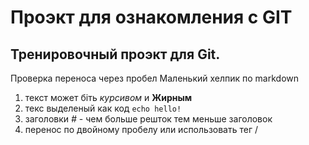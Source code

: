 # Проэкт для ознакомления с GIT
## Тренировочный проэкт для Git.
  Проверка переноса  через пробел
Маленький хелпик по markdown

1. текст может біть _курсивом_ и **Жирным**
2. текс выделеный как код  ```echo hello!```
3.  заголовки *#* - чем больше решток тем меньше заголовок
3. перенос по двойному пробелу   или использовать тег /<br/> <br>
